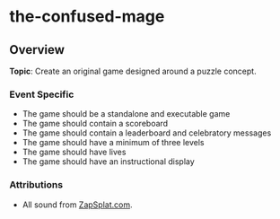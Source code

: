 # the-confused-mage

## Overview
**Topic**: Create an original game designed around a puzzle concept.
<br/>

### Event Specific
* The game should be a standalone and executable game
* The game should contain a scoreboard
* The game should contain a leaderboard and celebratory messages
* The game should have a minimum of three levels
* The game should have lives
* The game should have an instructional display

### Attributions
* All sound from [ZapSplat.com](https://www.zapsplat.com/).
